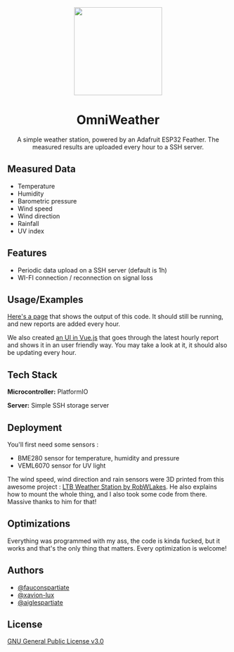 <div align='center'>
<img src="https://user-images.githubusercontent.com/49079695/172239606-01d727ac-17bc-4d49-90ee-4558da8448fe.svg"  height="200"/>

# OmniWeather

A simple weather station, powered by an Adafruit ESP32 Feather. The measured results are uploaded every hour to a SSH server.

</div>

## Measured Data

- Temperature
- Humidity
- Barometric pressure
- Wind speed
- Wind direction
- Rainfall
- UV index

## Features

- Periodic data upload on a SSH server (default is 1h)
- WI-FI connection / reconnection on signal loss

## Usage/Examples

[Here's a page](https://foxi.ltam.lu/2CI/pirda350/public/OmniWeather/Weather_Reports/) that shows the output of this code. It should still be running, and new reports are added every hour.

We also created [an UI in Vue.js](https://foxi.ltam.lu/2CI/collo939/public/OmniWeather/) that goes through the latest hourly report and shows it in an user friendly way. You may take a look at it, it should also be updating every hour.

## Tech Stack

**Microcontroller:** PlatformIO

**Server:** Simple SSH storage server

## Deployment

You'll first need some sensors :

- BME280 sensor for temperature, humidity and pressure
- VEML6070 sensor for UV light

The wind speed, wind direction and rain sensors were 3D printed from this awesome project :
[LTB Weather Station by RobWLakes](https://www.thingiverse.com/thing:2849562). He also explains how to mount the whole thing, and I also took some code from there. Massive thanks to him for that!

## Optimizations

Everything was programmed with my ass, the code is kinda fucked, but it works and that's the only thing that matters. Every optimization is welcome!

## Authors

- [@fauconspartiate](https://github.com/FauconSpartiate)
- [@xavion-lux](https://github.com/xavion-lux)
- [@aiglespartiate](https://github.com/AigleSpartiate)

## License

[GNU General Public License v3.0](https://choosealicense.com/licenses/gpl-3.0/)
